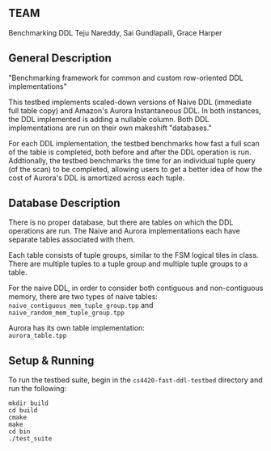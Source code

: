 
## TEAM
Benchmarking DDL
Teju Nareddy, Sai Gundlapalli, Grace Harper 


## General Description 
"Benchmarking framework for common and custom row-oriented DDL implementations"   

This testbed implements scaled-down versions of Naive DDL (immediate full table copy) and Amazon's Aurora Instantaneous DDL. In both instances, the DDL implemented is adding a nullable column. Both DDL implementations are run on their own makeshift "databases."

For each DDL implementation, the testbed benchmarks how fast a full scan of the table is completed, both before and after the DDL operation is run. Addtionally, the testbed benchmarks the time for an individual tuple query (of the scan) to be completed, allowing users to get a better idea of how the cost of Aurora's DDL is amortized across each tuple. 


## Database Description
There is no proper database, but there are tables on which the DDL operations are run. The Naive and Aurora implementations each have separate tables associated with them. 

Each table consists of tuple groups, similar to the FSM logical tiles in class. There are multiple tuples to a tuple group and multiple tuple groups to a table. 


For the naive DDL, in order to consider both contiguous and non-contiguous memory, there are two types of naive tables:   
`naive_contiguous_mem_tuple_group.tpp` and `naive_random_mem_tuple_group.tpp`   

Aurora has its own table implementation:   
`aurora_table.tpp`



## Setup & Running 
To run the testbed suite, begin in the `cs4420-fast-ddl-testbed` directory and run the following: 

`mkdir build`  
`cd build`   
`cmake`  
`make`  
`cd bin`  
`./test_suite`  


